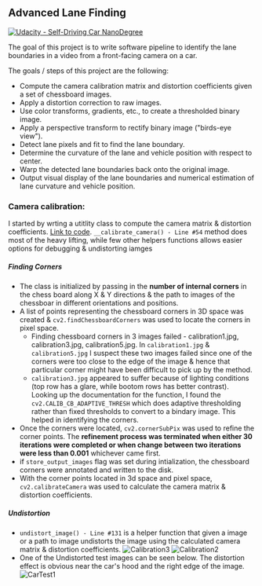 ## Advanced Lane Finding
[![Udacity - Self-Driving Car NanoDegree](https://s3.amazonaws.com/udacity-sdc/github/shield-carnd.svg)](http://www.udacity.com/drive)

The goal of this project is to write software pipeline to identify the lane boundaries in a video from a front-facing camera on a car.

The goals / steps of this project are the following:

* Compute the camera calibration matrix and distortion coefficients given a set of chessboard images.
* Apply a distortion correction to raw images.
* Use color transforms, gradients, etc., to create a thresholded binary image.
* Apply a perspective transform to rectify binary image ("birds-eye view").
* Detect lane pixels and fit to find the lane boundary.
* Determine the curvature of the lane and vehicle position with respect to center.
* Warp the detected lane boundaries back onto the original image.
* Output visual display of the lane boundaries and numerical estimation of lane curvature and vehicle position.

### Camera calibration:

I started by wrting a utitlity class to compute the camera matrix & distortion coefficients. [Link to code](./lane_detector/camera_utils.py). `__calibrate_camera() - Line #54` method does most of the heavy lifting, while few other helpers functions allows easier options for debugging & undistorting iamges

##### Finding Corners
* The class is initialized by passing in the **number of internal corners** in the chess board along X & Y directions & the path to images of the chessboar in different orientations and positions.
* A list of points representing the chessboard corners in 3D space was created & `cv2.findChessboardCorners` was used to locate the corners in pixel space. 
    - Finding chessboard corners in 3 images failed - calibration1.jpg, calibration3.jpg, calibration5.jpg. In `calibration1.jpg` & `calibration5.jpg` I suspect these two images failed since one of the corners were too close to the edge of the image & hence that particular corner might have been difficult to pick up by the method.
    - `calibration3.jpg` appeared to suffer because of lighting conditions (top row has a glare, while bootom rows has better contrast). Looking up the documentation for the function, I found the `cv2.CALIB_CB_ADAPTIVE_THRESH` which does adaptive thresholding rather than fixed thresholds to convert to a bindary image. This helped in identifying the corners.
* Once the corners were located, `cv2.cornerSubPix` was used to refine the corner points. The **refinement process was terminated when either 30 iterations were completed or when change between two iterations were less than 0.001** whichever came first.
* if `store_output_images` flag was set during intialization, the chessboard corners were annotated and written to the disk.
* With the corner points located in 3d space and pixel space, `cv2.calibrateCamera` was used to calculate the camera matrix & distortion coefficients.

##### Undistortion
* `undistort_image() - Line #131` is a helper function that given a image or a path to image undistorts the image using the calculated camera matrix & distortion coefficients.
![Calibration3][Calib1]
![Calibration2][Calib2]
* One of the Undistorted test images can be seen below. The distortion effect is obvious near the car's hood and the right edge of the image.
![CarTest1][CarCalib1]


[//]: # (Image References)

[Calib1]: ./output_images/camera_calib/calibration3.png "Calibration3"
[Calib2]: ./output_images/camera_calib/calibration2.png "Calibration2"
[CarCalib1]: ./output_images/camera_calib/test1.png "CarTest1"
